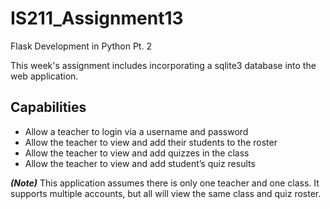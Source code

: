 # IS211_Assignment13
Flask Development in Python Pt. 2

This week's assignment includes incorporating a sqlite3 database into the web application.

## Capabilities

* Allow a teacher to login via a username and password
* Allow the teacher to view and add their students to the roster
* Allow the teacher to view and add quizzes in the class
* Allow the teacher to view and add student’s quiz results

***(Note)*** This application assumes there is only one teacher and one class. It supports multiple accounts, but all will view the same class and quiz roster.
